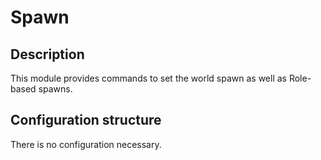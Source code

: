 # Spawn

## Description

This module provides commands to set the world spawn as well as Role-based
spawns.

## Configuration structure

There is no configuration necessary.
